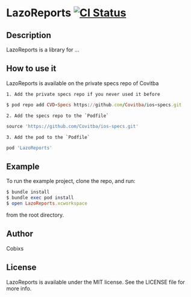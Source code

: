 # LazoReports [![CI Status](https://img.shields.io/travis/Cobixs/LazoReports.svg?style=flat)](https://travis-ci.org/Cobixs/LazoReports)

## Description

LazoReports is a library for ...

## How to use it

LazoReports is available on the private specs repo of Covitba

    1. Add the private specs repo if you never used it before
```ruby
$ pod repo add CVD-Specs https://github.com/Covitba/ios-specs.git
```
    2. Add the specs repo to the `Podfile`
```ruby
source 'https://github.com/Covitba/ios-specs.git'
```
    3. Add the pod to the `Podfile`
```ruby
pod 'LazoReports'
```

## Example

To run the example project, clone the repo, and run:
```ruby
$ bundle install
$ bundle exec pod install
$ open LazoReports.xcworkspace
```
from the root directory.

## Author

Cobixs

## License

LazoReports is available under the MIT license. See the LICENSE file for more info.
